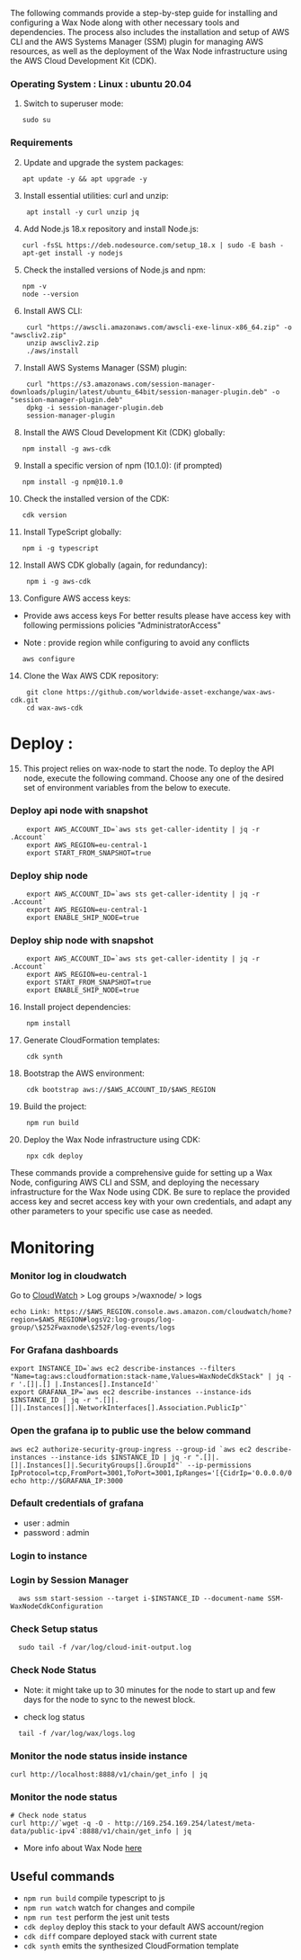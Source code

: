 The following commands provide a step-by-step guide for installing and configuring a Wax Node along with other necessary tools and dependencies. The process also includes the installation and setup of AWS CLI and the AWS Systems Manager (SSM) plugin for managing AWS resources, as well as the deployment of the Wax Node infrastructure using the AWS Cloud Development Kit (CDK).

### Operating System : Linux : ubuntu 20.04

1. Switch to superuser mode:
```
   sudo su
```
### Requirements
2. Update and upgrade the system packages:
```
   apt update -y && apt upgrade -y
```

3. Install essential utilities: curl and unzip:
```
    apt install -y curl unzip jq
```

4. Add Node.js 18.x repository and install Node.js:
```
   curl -fsSL https://deb.nodesource.com/setup_18.x | sudo -E bash -
   apt-get install -y nodejs
```

5. Check the installed versions of Node.js and npm:
```
   npm -v
   node --version
```

6. Install AWS CLI:
```
    curl "https://awscli.amazonaws.com/awscli-exe-linux-x86_64.zip" -o "awscliv2.zip"
    unzip awscliv2.zip
    ./aws/install
```

7. Install AWS Systems Manager (SSM) plugin:
```
    curl "https://s3.amazonaws.com/session-manager-downloads/plugin/latest/ubuntu_64bit/session-manager-plugin.deb" -o "session-manager-plugin.deb"
    dpkg -i session-manager-plugin.deb
    session-manager-plugin
```

8. Install the AWS Cloud Development Kit (CDK) globally:
```
   npm install -g aws-cdk
```

9. Install a specific version of npm (10.1.0): (if prompted)
```
   npm install -g npm@10.1.0
```

10. Check the installed version of the CDK:
```
   cdk version
```

11. Install TypeScript globally:
```
   npm i -g typescript
```

12. Install AWS CDK globally (again, for redundancy):
```
    npm i -g aws-cdk
```

13. Configure AWS access keys:
- Provide aws access keys For better results please have access key with following permissions policies  "AdministratorAccess"

- Note : provide region while configuring to avoid any conflicts
```
   aws configure
```

14. Clone the Wax AWS CDK repository:
```
    git clone https://github.com/worldwide-asset-exchange/wax-aws-cdk.git
    cd wax-aws-cdk
```
# Deploy :
15. This project relies on wax-node to start the node. To deploy the API node, execute the following command.
    Choose any one of the desired set of environment variables from the below to execute.
### Deploy api node with snapshot
```
    export AWS_ACCOUNT_ID=`aws sts get-caller-identity | jq -r .Account`
    export AWS_REGION=eu-central-1
    export START_FROM_SNAPSHOT=true
```

### Deploy ship node
```
    export AWS_ACCOUNT_ID=`aws sts get-caller-identity | jq -r .Account`
    export AWS_REGION=eu-central-1
    export ENABLE_SHIP_NODE=true
```

### Deploy ship node with snapshot
```
    export AWS_ACCOUNT_ID=`aws sts get-caller-identity | jq -r .Account`
    export AWS_REGION=eu-central-1
    export START_FROM_SNAPSHOT=true
    export ENABLE_SHIP_NODE=true
```

16. Install project dependencies:
```
    npm install
```

17. Generate CloudFormation templates:
```
    cdk synth
```

18. Bootstrap the AWS environment:
```
    cdk bootstrap aws://$AWS_ACCOUNT_ID/$AWS_REGION
```

19. Build the project:
```
    npm run build
```

20. Deploy the Wax Node infrastructure using CDK:
```
    npx cdk deploy
```

These commands provide a comprehensive guide for setting up a Wax Node, configuring AWS CLI and SSM, and deploying the necessary infrastructure for the Wax Node using CDK. Be sure to replace the provided access key and secret access key with your own credentials, and adapt any other parameters to your specific use case as needed.




# Monitoring

### Monitor log in cloudwatch
  Go to [CloudWatch](https://console.aws.amazon.com/cloudwatch) > Log groups >/waxnode/ > logs
```
echo Link: https://$AWS_REGION.console.aws.amazon.com/cloudwatch/home?region=$AWS_REGION#logsV2:log-groups/log-group/\$252Fwaxnode\$252F/log-events/logs
```
### For Grafana dashboards

```
export INSTANCE_ID=`aws ec2 describe-instances --filters "Name=tag:aws:cloudformation:stack-name,Values=WaxNodeCdkStack" | jq -r '.[]|.[] |.Instances[].InstanceId'`
export GRAFANA_IP=`aws ec2 describe-instances --instance-ids $INSTANCE_ID | jq -r ".[]|.[]|.Instances[]|.NetworkInterfaces[].Association.PublicIp"`
```
### Open the grafana ip to public use the below command
```
aws ec2 authorize-security-group-ingress --group-id `aws ec2 describe-instances --instance-ids $INSTANCE_ID | jq -r ".[]|.[]|.Instances[]|.SecurityGroups[].GroupId"` --ip-permissions IpProtocol=tcp,FromPort=3001,ToPort=3001,IpRanges='[{CidrIp='0.0.0.0/0',Description="wideopen"}]'
echo http://$GRAFANA_IP:3000 
```
### Default credentials of grafana
- user : admin
- password : admin

### Login to instance
### Login by Session Manager
```
  aws ssm start-session --target i-$INSTANCE_ID --document-name SSM-WaxNodeCdkConfiguration
```
### Check Setup status
```
  sudo tail -f /var/log/cloud-init-output.log
```

### Check Node Status
* Note: it might take up to 30 minutes for the node to start up and few days for the node to sync to the newest block.
- check log status
```
  tail -f /var/log/wax/logs.log
```
### Monitor the node status inside instance
```
curl http://localhost:8888/v1/chain/get_info | jq 
```
### Monitor the node status
```
# Check node status
curl http://`wget -q -O - http://169.254.169.254/latest/meta-data/public-ipv4`:8888/v1/chain/get_info | jq
```
- More info about Wax Node [here](https://github.com/worldwide-asset-exchange/wax-node/)



## Useful commands
* `npm run build`   compile typescript to js
* `npm run watch`   watch for changes and compile
* `npm run test`    perform the jest unit tests
* `cdk deploy`      deploy this stack to your default AWS account/region
* `cdk diff`        compare deployed stack with current state
* `cdk synth`       emits the synthesized CloudFormation template

